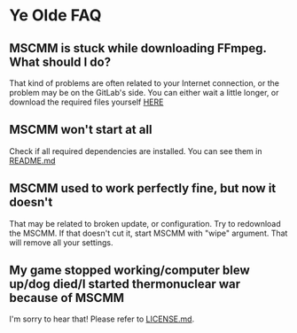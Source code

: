 # Ye Olde FAQ

## MSCMM is stuck while downloading FFmpeg. What should I do?

That kind of problems are often related to your Internet connection, or the problem may be on the GitLab's side.
You can either wait a little longer, or download the required files yourself [HERE](https://gitlab.com/aathlon/msc-ogg/raw/ab9cb011a283f316d56a4ce11b32558887a6fe39/Dependencies/ffpack.zip?inline=false)

## MSCMM won't start at all

Check if all required dependencies are installed. You can see them in [README.md](README.md)

## MSCMM used to work perfectly fine, but now it doesn't

That may be related to broken update, or configuration. Try to redownload the MSCMM. If that doesn't cut it, start MSCMM with "wipe" argument. That will remove all your settings.

## My game stopped working/computer blew up/dog died/I started thermonuclear war because of MSCMM

I'm sorry to hear that! Please refer to [LICENSE.md](LICENSE.md).